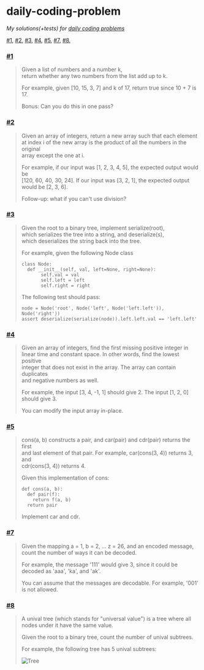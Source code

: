 # daily-coding-problem
*My solutions(+tests) for [daily coding problems](https://dailycodingproblem.com/)*

[#1](https://github.com/PticaGovorun/daily-coding-problem/blob/master/%231/index.js), 
[#2](https://github.com/PticaGovorun/daily-coding-problem/blob/master/%232/index.js), 
[#3](https://github.com/PticaGovorun/daily-coding-problem/blob/master/%233/index.js), 
[#4](https://github.com/PticaGovorun/daily-coding-problem/blob/master/%234/index.js), 
[#5](https://github.com/PticaGovorun/daily-coding-problem/blob/master/%235/index.js), 
[#7](https://github.com/PticaGovorun/daily-coding-problem/blob/master/%237/index.js), 
[#8](https://github.com/PticaGovorun/daily-coding-problem/blob/master/%238/index.js), 

### [#1](https://github.com/PticaGovorun/daily-coding-problem/blob/master/%231/index.js)
> Given a list of numbers and a number k,  
> return whether any two numbers from the list add up to k.  
>
> For example, given [10, 15, 3, 7] and k of 17, return true since 10 + 7 is 17.  
>
> Bonus: Can you do this in one pass?

### [#2](https://github.com/PticaGovorun/daily-coding-problem/blob/master/%232/index.js)
> Given an array of integers, return a new array such that each element  
> at index i of the new array is the product of all the numbers in the original  
> array except the one at i.
> 
> For example, if our input was [1, 2, 3, 4, 5], the expected output would be  
> [120, 60, 40, 30, 24]. If our input was [3, 2, 1], the expected output  
> would be [2, 3, 6].
> 
>  Follow-up: what if you can't use division?

### [#3](https://github.com/PticaGovorun/daily-coding-problem/blob/master/%233/index.js)
> Given the root to a binary tree, implement serialize(root),  
> which serializes the tree into a string, and deserialize(s),  
> which deserializes the string back into the tree.  
>
> For example, given the following Node class  
> ```
> class Node:  
>   def __init__(self, val, left=None, right=None):  
>        self.val = val  
>        self.left = left  
>        self.right = right  
> ```
> The following test should pass:
> ```
> node = Node('root', Node('left', Node('left.left')), Node('right'))  
> assert deserialize(serialize(node)).left.left.val == 'left.left'
> ```

### [#4](https://github.com/PticaGovorun/daily-coding-problem/blob/master/%234/index.js)
> Given an array of integers, find the first missing positive integer in  
> linear time and constant space. In other words, find the lowest positive  
> integer that does not exist in the array. The array can contain duplicates  
> and negative numbers as well.  
>
> For example, the input [3, 4, -1, 1] should give 2. The input [1, 2, 0]  
> should give 3.  
>
> You can modify the input array in-place.  

### [#5](https://github.com/PticaGovorun/daily-coding-problem/blob/master/%235/index.js)
> cons(a, b) constructs a pair, and car(pair) and cdr(pair) returns the first  
> and last element of that pair. For example, car(cons(3, 4)) returns 3, and  
> cdr(cons(3, 4)) returns 4.  
>
> Given this implementation of cons:  
>```
> def cons(a, b):
>   def pair(f):
>     return f(a, b)
>   return pair
>```
> Implement car and cdr.

### [#7](https://github.com/PticaGovorun/daily-coding-problem/blob/master/%237/index.js)
> Given the mapping a = 1, b = 2, ... z = 26, and an encoded message, count the number of ways it can be decoded.
> 
> For example, the message '111' would give 3, since it could be decoded as 'aaa', 'ka', and 'ak'.
> 
> You can assume that the messages are decodable. For example, '001' is not allowed.

### [#8](https://github.com/PticaGovorun/daily-coding-problem/blob/master/%238/index.js)  
> A unival tree (which stands for "universal value") is a tree where all nodes under it have the same value.  
> 
> Given the root to a binary tree, count the number of unival subtrees.
> 
> For example, the following tree has 5 unival subtrees:
> 
> ![Tree](https://user-images.githubusercontent.com/8843033/57275634-1e15c480-706d-11e9-9fee-4b862da48bcf.png)
